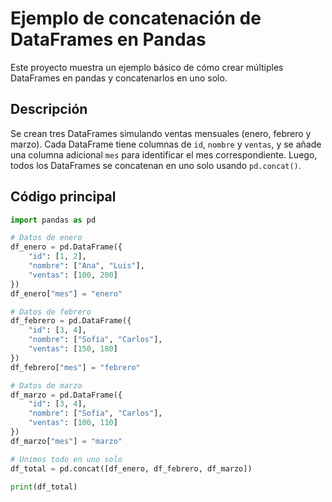 # Ejemplo de concatenación de DataFrames en Pandas

Este proyecto muestra un ejemplo básico de cómo crear múltiples DataFrames en pandas y concatenarlos en uno solo.

## Descripción

Se crean tres DataFrames simulando ventas mensuales (enero, febrero y marzo). Cada DataFrame tiene columnas de `id`, `nombre` y `ventas`, y se añade una columna adicional `mes` para identificar el mes correspondiente. Luego, todos los DataFrames se concatenan en uno solo usando `pd.concat()`.

## Código principal

```python
import pandas as pd

# Datos de enero
df_enero = pd.DataFrame({
    "id": [1, 2],
    "nombre": ["Ana", "Luis"],
    "ventas": [100, 200]
})
df_enero["mes"] = "enero"

# Datos de febrero
df_febrero = pd.DataFrame({
    "id": [3, 4],
    "nombre": ["Sofía", "Carlos"],
    "ventas": [150, 180]
})
df_febrero["mes"] = "febrero"

# Datos de marzo
df_marzo = pd.DataFrame({
    "id": [3, 4],
    "nombre": ["Sofía", "Carlos"],
    "ventas": [100, 110]
})
df_marzo["mes"] = "marzo"

# Unimos todo en uno solo
df_total = pd.concat([df_enero, df_febrero, df_marzo])

print(df_total)
